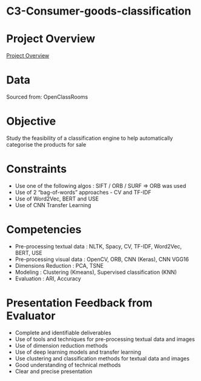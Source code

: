 # C3-Consumer-goods-classification

# Project Overview
[Project Overview](https://github.com/Najtrg18/F1-Scoring-Model-Dashboard/blob/main/F1_presentation.pdf)

# Data 
Sourced from: OpenClassRooms

# Objective 
Study the feasibility of a classification engine to help automatically categorise the products for sale

# Constraints
- Use one of the following algos : SIFT / ORB / SURF => ORB was used
- Use of 2 “bag-of-words” approaches - CV and TF-IDF
- Use of Word2Vec, BERT and USE
- Use of CNN Transfer Learning

# Competencies
- Pre-processing textual data : NLTK, Spacy, CV, TF-IDF, Word2Vec, BERT, USE
- Pre-processing visual data : OpenCV, ORB, CNN (Keras), CNN VGG16
- Dimensions Reduction : PCA, TSNE
- Modeling : Clustering (Kmeans), Supervised classification (KNN)
- Evaluation : ARI, Accuracy

# Presentation Feedback from Evaluator
- Complete and identifiable deliverables
- Use of tools and techniques for pre-processing textual data and images
- Use of dimension reduction methods 
- Use of deep learning models and transfer learning 
- Use clustering and classification methods for textual data and images
- Good understanding of technical methods 
- Clear and precise presentation

